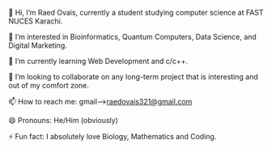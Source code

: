 👋 Hi, I’m Raed Ovais, currently a student studying computer science at FAST NUCES Karachi.

👀 I’m interested in Bioinformatics, Quantum Computers, Data Science, and Digital Marketing.

🌱 I’m currently learning Web Development and c/c++.

💞️ I’m looking to collaborate on any long-term project that is interesting and out of my comfort zone.

📫 How to reach me: gmail-->raedovais321@gmail.com

😄 Pronouns: He/Him (obviously)

⚡ Fun fact: I absolutely love Biology, Mathematics and Coding.

<!---
unperturbable-se/unperturbable-se is a ✨ special ✨ repository because its `README.md` (this file) appears on your GitHub profile.
You can click the Preview link to take a look at your changes.
--->
